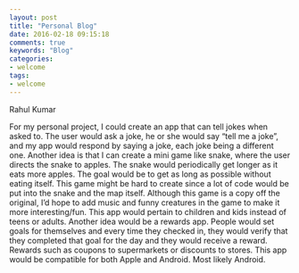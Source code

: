 ```yaml
---
layout: post
title: "Personal Blog"
date: 2016-02-18 09:15:18
comments: true
keywords: "Blog"
categories:
- welcome
tags:
- welcome
---
```

Rahul Kumar

For my personal project, I could create an app that can tell jokes when asked to. The user would ask a joke, he or she would say “tell me a joke”, and my app would respond by saying a joke, each joke being a different one. Another idea is that I can create a mini game like snake, where the user directs the snake to apples. The snake would periodically get longer as it eats more apples. The goal would be to get as long as possible without eating itself. This game might be hard to create since a lot of code would be put into the snake and the map itself. Although this game is a copy off the original, I’d hope to add music and funny creatures in the game to make it more interesting/fun. This app would pertain to children and kids instead of teens or adults. Another idea would be a rewards app. People would set goals for themselves and every time they checked in, they would verify that they completed that goal for the day and they would receive a reward. Rewards such as coupons to supermarkets or discounts to stores. This app would be compatible for both Apple and Android. Most likely Android.
